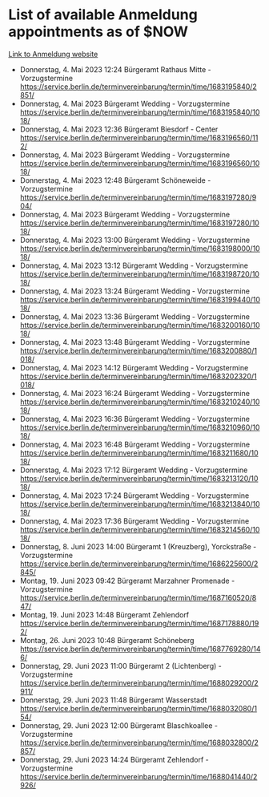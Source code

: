 # List of available Anmeldung appointments as of $NOW
[Link to Anmeldung website](https://service.berlin.de/terminvereinbarung/termin/tag.php?termin=1&anliegen[]=120686&dienstleisterlist=122210,122217,327316,122219,327312,122227,327314,122231,327346,122243,327348,122254,122252,329742,122260,329745,122262,329748,122271,327278,122273,327274,122277,327276,330436,122280,327294,122282,327290,122284,327292,122291,327270,122285,327266,122286,327264,122296,327268,150230,329760,122297,327286,122294,327284,122312,329763,122314,329775,122304,327330,122311,327334,122309,327332,317869,122281,327352,122279,329772,122283,122276,327324,122274,327326,122267,329766,122246,327318,122251,327320,122257,327322,122208,327298,122226,327300&herkunft=http%3A%2F%2Fservice.berlin.de%2Fdienstleistung%2F120686%2F)
- Donnerstag, 4. Mai 2023 12:24 Bürgeramt Rathaus Mitte - Vorzugstermine https://service.berlin.de/terminvereinbarung/termin/time/1683195840/2851/
- Donnerstag, 4. Mai 2023  Bürgeramt Wedding - Vorzugstermine https://service.berlin.de/terminvereinbarung/termin/time/1683195840/1018/
- Donnerstag, 4. Mai 2023 12:36 Bürgeramt Biesdorf - Center https://service.berlin.de/terminvereinbarung/termin/time/1683196560/112/
- Donnerstag, 4. Mai 2023  Bürgeramt Wedding - Vorzugstermine https://service.berlin.de/terminvereinbarung/termin/time/1683196560/1018/
- Donnerstag, 4. Mai 2023 12:48 Bürgeramt Schöneweide - Vorzugstermine https://service.berlin.de/terminvereinbarung/termin/time/1683197280/904/
- Donnerstag, 4. Mai 2023  Bürgeramt Wedding - Vorzugstermine https://service.berlin.de/terminvereinbarung/termin/time/1683197280/1018/
- Donnerstag, 4. Mai 2023 13:00 Bürgeramt Wedding - Vorzugstermine https://service.berlin.de/terminvereinbarung/termin/time/1683198000/1018/
- Donnerstag, 4. Mai 2023 13:12 Bürgeramt Wedding - Vorzugstermine https://service.berlin.de/terminvereinbarung/termin/time/1683198720/1018/
- Donnerstag, 4. Mai 2023 13:24 Bürgeramt Wedding - Vorzugstermine https://service.berlin.de/terminvereinbarung/termin/time/1683199440/1018/
- Donnerstag, 4. Mai 2023 13:36 Bürgeramt Wedding - Vorzugstermine https://service.berlin.de/terminvereinbarung/termin/time/1683200160/1018/
- Donnerstag, 4. Mai 2023 13:48 Bürgeramt Wedding - Vorzugstermine https://service.berlin.de/terminvereinbarung/termin/time/1683200880/1018/
- Donnerstag, 4. Mai 2023 14:12 Bürgeramt Wedding - Vorzugstermine https://service.berlin.de/terminvereinbarung/termin/time/1683202320/1018/
- Donnerstag, 4. Mai 2023 16:24 Bürgeramt Wedding - Vorzugstermine https://service.berlin.de/terminvereinbarung/termin/time/1683210240/1018/
- Donnerstag, 4. Mai 2023 16:36 Bürgeramt Wedding - Vorzugstermine https://service.berlin.de/terminvereinbarung/termin/time/1683210960/1018/
- Donnerstag, 4. Mai 2023 16:48 Bürgeramt Wedding - Vorzugstermine https://service.berlin.de/terminvereinbarung/termin/time/1683211680/1018/
- Donnerstag, 4. Mai 2023 17:12 Bürgeramt Wedding - Vorzugstermine https://service.berlin.de/terminvereinbarung/termin/time/1683213120/1018/
- Donnerstag, 4. Mai 2023 17:24 Bürgeramt Wedding - Vorzugstermine https://service.berlin.de/terminvereinbarung/termin/time/1683213840/1018/
- Donnerstag, 4. Mai 2023 17:36 Bürgeramt Wedding - Vorzugstermine https://service.berlin.de/terminvereinbarung/termin/time/1683214560/1018/
- Donnerstag, 8. Juni 2023 14:00 Bürgeramt 1 (Kreuzberg), Yorckstraße - Vorzugstermine https://service.berlin.de/terminvereinbarung/termin/time/1686225600/2845/
- Montag, 19. Juni 2023 09:42 Bürgeramt Marzahner Promenade - Vorzugstermine https://service.berlin.de/terminvereinbarung/termin/time/1687160520/847/
- Montag, 19. Juni 2023 14:48 Bürgeramt Zehlendorf https://service.berlin.de/terminvereinbarung/termin/time/1687178880/192/
- Montag, 26. Juni 2023 10:48 Bürgeramt Schöneberg https://service.berlin.de/terminvereinbarung/termin/time/1687769280/146/
- Donnerstag, 29. Juni 2023 11:00 Bürgeramt 2 (Lichtenberg) - Vorzugstermine https://service.berlin.de/terminvereinbarung/termin/time/1688029200/2911/
- Donnerstag, 29. Juni 2023 11:48 Bürgeramt Wasserstadt https://service.berlin.de/terminvereinbarung/termin/time/1688032080/154/
- Donnerstag, 29. Juni 2023 12:00 Bürgeramt Blaschkoallee - Vorzugstermine https://service.berlin.de/terminvereinbarung/termin/time/1688032800/2857/
- Donnerstag, 29. Juni 2023 14:24 Bürgeramt Zehlendorf - Vorzugstermine https://service.berlin.de/terminvereinbarung/termin/time/1688041440/2926/
